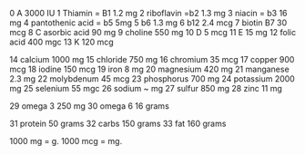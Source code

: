 0 A   3000 IU
1 Thiamin = B1  1.2 mg
2 riboflavin =b2 1.3 mg
3 niacin = b3  16 mg
4 pantothenic acid = b5 5mg
5 b6 1.3 mg
6 b12 2.4 mcg
7 biotin B7  30 mcg
8 C asorbic acid  90 mg
9 choline 550 mg
10 D 5 mcg
11 E 15 mg
12 folic acid 400 mgc
13 K 120 mcg

14 calcium 1000 mg
15 chloride 750 mg
16 chromium 35 mcg
17 copper 900 mcg
18 iodine 150 mcg
19 iron 8 mg
20 magnesium 420 mg
21 manganese 2.3 mg
22 molybdenum 45 mcg
23 phosphorus 700 mg
24 potassium 2000 mg
25 selenium 55 mgc
26 sodium ~ mg
27 sulfur 850 mg
28 zinc 11 mg

29 omega 3  250 mg
30 omega 6  16 grams

31 protein 50 grams
32 carbs  150 grams
33 fat    160 grams

1000 mg = g.
1000 mcg = mg.